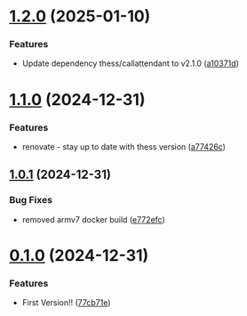 # [1.2.0](https://github.com/telnetdoogie/callattendant-docker/compare/v1.1.0...v1.2.0) (2025-01-10)


### Features

* Update dependency thess/callattendant to v2.1.0 ([a10371d](https://github.com/telnetdoogie/callattendant-docker/commit/a10371d4d6dbe6052daa7bd4cfcbaf13db54017c))



# [1.1.0](https://github.com/telnetdoogie/callattendant-docker/compare/v1.0.1...v1.1.0) (2024-12-31)


### Features

* renovate - stay up to date with thess version ([a77426c](https://github.com/telnetdoogie/callattendant-docker/commit/a77426c68c4b2b953d09b3d1a1ef8f382b1bede0))



## [1.0.1](https://github.com/telnetdoogie/callattendant-docker/compare/v0.1.0...v1.0.1) (2024-12-31)


### Bug Fixes

* removed armv7 docker build ([e772efc](https://github.com/telnetdoogie/callattendant-docker/commit/e772efc28a80df1e138b091b6a64013ce785774b))



# [0.1.0](https://github.com/telnetdoogie/callattendant-docker/compare/77cb71e8a0e420e15423414238eec10d464205e5...v0.1.0) (2024-12-31)


### Features

* First Version!! ([77cb71e](https://github.com/telnetdoogie/callattendant-docker/commit/77cb71e8a0e420e15423414238eec10d464205e5))



